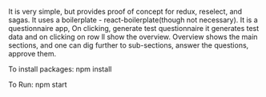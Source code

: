 It is very simple, but provides proof of concept for redux, reselect, and sagas. It uses a boilerplate - react-boilerplate(though  not necessary). It is a questionnaire app, On clicking, generate test questionnaire it generates test data and on clicking on row ll show the overview. Overview shows the main sections, and one can dig further to sub-sections, answer the questions, approve them.


To install packages:
npm install

To Run:
npm start
